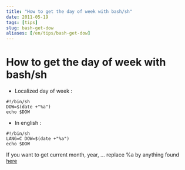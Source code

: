 ```yaml
---
title: "How to get the day of week with bash/sh"
date: 2011-05-19
tags: [tips]
slug: bash-get-dow
aliases: [/en/tips/bash-get-dow]
---
```

# How to get the day of week with bash/sh

*	Localized day of week : 

```
#!/bin/sh
DOW=$(date +"%a")
echo $DOW
```

*	In english :

```
#!/bin/sh
LANG=C DOW=$(date +"%a")
echo $DOW
```

If you want to get current month, year, ... replace %a by anything found [here](http://www.cyberciti.biz/faq/linux-unix-formatting-dates-for-display/)







